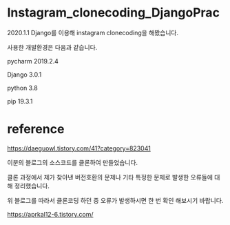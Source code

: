# Instagram_clonecoding_DjangoPrac
2020.1.1
Django를 이용해 instagram clonecoding을 해봤습니다.

사용한 개발환경은 다음과 같습니다.

pycharm 2019.2.4

Django 3.0.1

python 3.8 

pip 19.3.1


reference
==
https://daeguowl.tistory.com/41?category=823041

이분의 블로그의 소스코드를 클론하여 만들었습니다.

클론 과정에서 제가 찾아낸 버전호환의 문제나 기타 특정한 문제로 발생한 오류들에 대해 정리했습니다.

위 블로그를 따라서 클론코딩 하던 중 오류가 발생하시면 한 번 확인 해보시기 바랍니다.

https://aprkal12-6.tistory.com/
